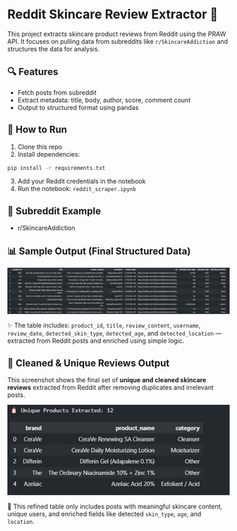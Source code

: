 # Reddit Skincare Review Extractor 🧴

This project extracts skincare product reviews from Reddit using the PRAW API. It focuses on pulling data from subreddits like `r/SkincareAddiction` and structures the data for analysis.

## 🔍 Features

- Fetch posts from subreddit
- Extract metadata: title, body, author, score, comment count
- Output to structured format using pandas

## 🚀 How to Run

1. Clone this repo
2. Install dependencies:

```bash
pip install -r requirements.txt
```

3. Add your Reddit credentials in the notebook
4. Run the notebook: `reddit_scraper.ipynb`


## 📌 Subreddit Example
- r/SkincareAddiction

## 📊 Sample Output (Final Structured Data)

![Final Output Table](final.jpg)

✨ The table includes: `product_id`, `title`, `review_content`, `username`, `review_date`, `detected_skin_type`, `detected_age`, and `detected_location` — extracted from Reddit posts and enriched using simple logic.

## 🧼 Cleaned & Unique Reviews Output

This screenshot shows the final set of **unique and cleaned skincare reviews** extracted from Reddit after removing duplicates and irrelevant posts.

![Unique Output Table](/unique.jpg)


📌 This refined table only includes posts with meaningful skincare content, unique users, and enriched fields like detected `skin_type`, `age`, and `location`.

